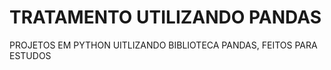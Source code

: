 # TRATAMENTO UTILIZANDO PANDAS
PROJETOS EM PYTHON UITLIZANDO BIBLIOTECA PANDAS, FEITOS PARA ESTUDOS
